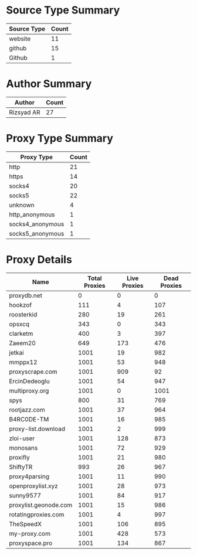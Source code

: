 # Source Type Summary

| Source Type | Count |
|-------------|-------|
| website | 11 |
| github | 15 |
| Github | 1 |


# Author Summary

| Author | Count |
|--------|-------|
| Rizsyad AR | 27 |


# Proxy Type Summary

| Proxy Type | Count |
|------------|-------|
| http | 21 |
| https | 14 |
| socks4 | 20 |
| socks5 | 22 |
| unknown | 4 |
| http_anonymous | 1 |
| socks4_anonymous | 1 |
| socks5_anonymous | 1 |


# Proxy Details

| Name | Total Proxies | Live Proxies | Dead Proxies |
|------|---------------|--------------|---------------|
| proxydb.net | 0 | 0 | 0 |
| hookzof | 111 | 4 | 107 |
| roosterkid | 280 | 19 | 261 |
| opsxcq | 343 | 0 | 343 |
| clarketm | 400 | 3 | 397 |
| Zaeem20 | 649 | 173 | 476 |
| jetkai | 1001 | 19 | 982 |
| mmppx12 | 1001 | 53 | 948 |
| proxyscrape.com | 1001 | 909 | 92 |
| ErcinDedeoglu | 1001 | 54 | 947 |
| multiproxy.org | 1001 | 0 | 1001 |
| spys | 800 | 31 | 769 |
| rootjazz.com | 1001 | 37 | 964 |
| B4RC0DE-TM | 1001 | 16 | 985 |
| proxy-list.download | 1001 | 2 | 999 |
| zloi-user | 1001 | 128 | 873 |
| monosans | 1001 | 72 | 929 |
| proxifly | 1001 | 21 | 980 |
| ShiftyTR | 993 | 26 | 967 |
| proxy4parsing | 1001 | 11 | 990 |
| openproxylist.xyz | 1001 | 28 | 973 |
| sunny9577 | 1001 | 84 | 917 |
| proxylist.geonode.com | 1001 | 15 | 986 |
| rotatingproxies.com | 1001 | 4 | 997 |
| TheSpeedX | 1001 | 106 | 895 |
| my-proxy.com | 1001 | 428 | 573 |
| proxyspace.pro | 1001 | 134 | 867 |
